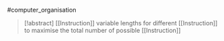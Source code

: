 #computer_organisation 
>[!abstract] [[Instruction]] variable lengths for different [[Instruction]] to maximise the total number of possible [[Instruction]]